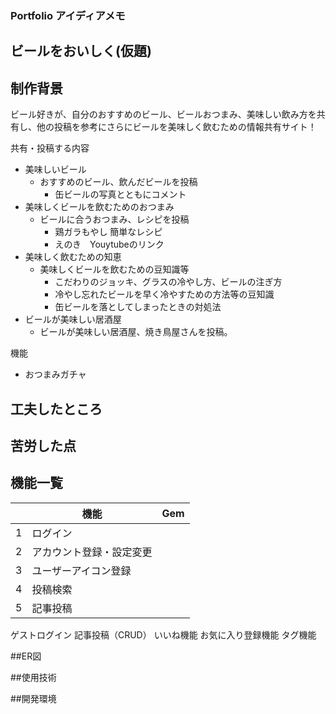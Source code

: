 
### Portfolio アイディアメモ

## ビールをおいしく(仮題)


## 制作背景
ビール好きが、自分のおすすめのビール、ビールおつまみ、美味しい飲み方を共有し、他の投稿を参考にさらにビールを美味しく飲むための情報共有サイト！

共有・投稿する内容
- 美味しいビール
  - おすすめのビール、飲んだビールを投稿
    - 缶ビールの写真とともにコメント
- 美味しくビールを飲むためのおつまみ
  - ビールに合うおつまみ、レシピを投稿
    - 鶏ガラもやし 簡単なレシピ
    - えのき　Youytubeのリンク
- 美味しく飲むための知恵
  - 美味しくビールを飲むための豆知識等
    - こだわりのジョッキ、グラスの冷やし方、ビールの注ぎ方
    - 冷やし忘れたビールを早く冷やすための方法等の豆知識
    - 缶ビールを落としてしまったときの対処法
- ビールが美味しい居酒屋
  - ビールが美味しい居酒屋、焼き鳥屋さんを投稿。

機能
- おつまみガチャ

## 工夫したところ

## 苦労した点

## 機能一覧

|  |機能  |Gem  |
|---|---|---|
|1  |ログイン  |
|2  |アカウント登録・設定変更  |
|3  |ユーザーアイコン登録  | 
|4  |投稿検索  | 
|5  |記事投稿  | 

ゲストログイン
記事投稿（CRUD）
いいね機能
お気に入り登録機能
タグ機能


##ER図

##使用技術

##開発環境
